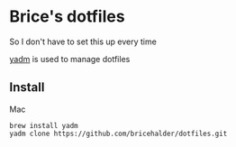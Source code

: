 # Brice's dotfiles

So I don't have to set this up every time

[yadm](https://yadm.io/) is used to manage dotfiles


## Install

Mac
```
brew install yadm
yadm clone https://github.com/bricehalder/dotfiles.git
```


